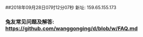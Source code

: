##2018年09月28日07时12分07秒 新址: 159.65.155.173
### 兔友常见问题及解答: https://github.com/wanggonging/d/blob/w/FAQ.md

